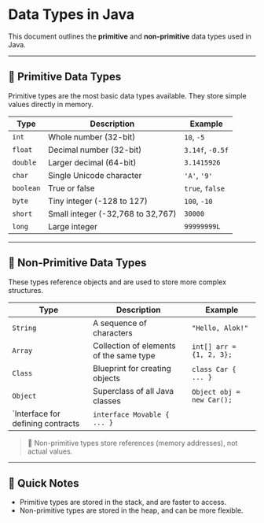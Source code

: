 # Data Types in Java

This document outlines the **primitive** and **non-primitive** data types used in Java.

---

## 🧱 Primitive Data Types

Primitive types are the most basic data types available. They store simple values directly in memory.

| Type     | Description                             | Example       |
|----------|-----------------------------------------|---------------|
| `int`    | Whole number (32-bit)                   | `10`, `-5`    |
| `float`  | Decimal number (32-bit)                 | `3.14f`, `-0.5f` |
| `double` | Larger decimal (64-bit)                 | `3.1415926`   |
| `char`   | Single Unicode character                | `'A'`, `'9'`  |
| `boolean`| True or false                           | `true`, `false` |
| `byte`   | Tiny integer (-128 to 127)              | `100`, `-10`  |
| `short`  | Small integer (-32,768 to 32,767)       | `30000`       |
| `long`   | Large integer                           | `99999999L`   |

---

## 🧰 Non-Primitive Data Types

These types reference objects and are used to store more complex structures.

| Type        | Description                             | Example                          |
|-------------|-----------------------------------------|----------------------------------|
| `String`    | A sequence of characters                | `"Hello, Alok!"`                 |
| `Array`     | Collection of elements of the same type | `int[] arr = {1, 2, 3};`         |
| `Class`     | Blueprint for creating objects          | `class Car { ... }`              |
| `Object`    | Superclass of all Java classes          | `Object obj = new Car();`        |
| `Interface for defining contracts    | `interface Movable { ... }`      |

> 📝 Non-primitive types store references (memory addresses), not actual values.

---

## 🔎 Quick Notes

- Primitive types are stored in the stack, and are faster to access.
- Non-primitive types are stored in the heap, and can be more flexible.
